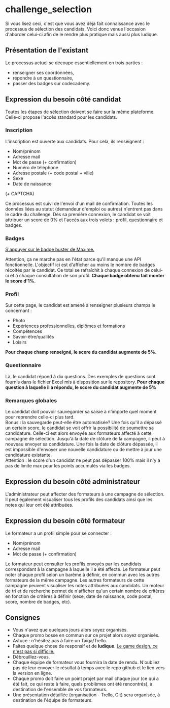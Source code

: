 # challenge_selection
Si vous lisez ceci, c'est que vous avez déjà fait connaissance avec le processus de sélection des candidats.
Voici donc venue l'occasion d'aborder celui-ci afin de le rendre plus pratique mais aussi plus ludique.

## Présentation de l'existant
Le processus actuel se découpe essentiellement en trois parties :
* renseigner ses coordonnées,
* répondre à un questionnaire,
* passer des badges sur codecademy.

## Expression du besoin côté candidat
Toutes les étapes de sélection doivent se faire sur la même plateforme.  
Celle-ci propose l'accès standard pour les candidats.

### Inscription
L'inscription est ouverte aux candidats. Pour cela, ils renseignent :
* Nom/prénom  
* Adresse mail  
* Mot de passe (+ confirmation)
* Numéro de téléphone  
* Adresse postale  (+ code postal + ville)
* Sexe
* Date de naissance

(+ CAPTCHA)

Ce processus est suivi de l'envoi d'un mail de confirmation.
Toutes les données liées au statut (demandeur d'emploi ou autres) n'entrent pas dans le cadre du challenge.
Dès sa première connexion, le candidat se voit attribuer un score de 0% et l'accès aux trois volets : profil, questionnaire et badges.

### Badges   
[S'appuyer sur le badge buster de Maxime.](https://github.com/MaximePawlakFr/badge-busters-front)

Attention, ça ne marche pas en l'état parce qu'il manque une API fonctionnelle.
L'objectif ici est d'afficher au moins le nombre de badges récoltés par le candidat. Ce total se rafraîchit à chaque connexion de celui-ci et à chaque consultation de son profil.
**Chaque badge obtenu fait monter le score d'1%.**

### Profil  
Sur cette page, le candidat est amené à renseigner plusieurs champs le concernant :
* Photo
* Expériences professionnelles, diplômes et formations
* Compétences
* Savoir-être/qualités
* Loisirs

**Pour chaque champ renseigné, le score du candidat augmente de 5%.**

### Questionnaire  
Là, le candidat répond à dix questions.
Des exemples de questions sont fournis dans le fichier Excel mis à disposition sur le repository.
**Pour chaque question à laquelle il a répondu, le score du candidat augmente de 5%**  

### Remarques globales  
Le candidat doit pouvoir sauvegarder sa saisie à n'importe quel moment pour reprendre celle-ci plus tard.   
Bonus : la sauvegarde peut-elle être automatisée?
Une fois qu'il a dépassé un certain score, le candidat se voit offrir la possibilité de soumettre sa candidature. Celle-ci est alors envoyée aux formateurs affecté à cette campagne de sélection.
Jusqu'à la date de clôture de la campagne, il peut à nouveau envoyer sa candidature.
Une fois la date de clôture dépassée, il est impossible d'envoyer une nouvelle candidature ou de mettre à jour une candidature existante.   
Attention : le score d'un candidat ne peut pas dépasser 100% mais il n'y a pas de limite max pour les points accumulés via les badges.

## Expression du besoin côté administrateur  
L'administrateur peut affecter des formateurs à une campagne de sélection.
Il peut également visualiser tous les profils des candidats ainsi que les notes qui leur ont été attribuées.  

## Expression du besoin côté formateur  
Le formateur a un profil simple pour se connecter :
* Nom/prénom  
* Adresse mail  
* Mot de passe (+ confirmation)

Le formateur peut consulter les profils envoyés par les candidats correspondant à la campagne à laquelle il a été affecté.
Le formateur peut noter chaque profil selon un barême à définir, en commun avec les autres formateurs de la même campagne.
Les autres formateurs de cette campagne peuvent visualiser les notes attribuées aux candidats.
Un moteur de tri et de recherche permet de n'afficher qu'un certain nombre de critères en fonction de critères à définir (sexe, date de naissance, code postal, score, nombre de badges, etc).

## Consignes  
* Vous n'avez que quelques jours alors soyez organisés.
* Chaque promo bosse en commun sur ce projet alors soyez organisés.
* Astuce : n'hésitez pas à faire un Taïga/Trello.
* Faites quelque chose de responsif et de **ludique**. [Le game design, ce n'est pas si difficile.](https://github.com/SimplonSt-Gaudens/programme-web-dev/wiki/Semaine-10-:-game-design)
* Débrouillez-vous.
* Chaque équipe de formateur vous fournira la date de rendu. N'oubliez pas de leur envoyer le résultat à temps avec le repo github et le lien vers la version en ligne.
* Chaque promo doit faire un point projet par mail chaque jour (ce qui a été fait, ce qui reste à faire, quels problèmes ont été rencontrés), à destination de l'ensemble de vos formateurs.
* Une présentation détaillée (organisation - Trello, Git) sera organisée, à destination de l'équipe de formateurs.

